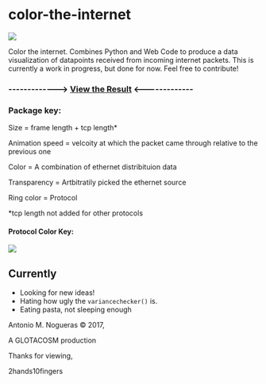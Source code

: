 # color-the-internet

<img src="https://i.imgur.com/3QO0dYn.png">

Color the internet. Combines Python and Web Code to produce a data visualization of datapoints received from incoming internet packets. This is currently a work in progress, but done for now. Feel free to contribute!

### -------------> <a href="https://glotacosm.com/colortheinnanet">View the Result</a> <-------------

### Package key:

Size = frame length + tcp length*

Animation speed = velcoity at which the packet came through relative to the previous one

Color = A combination of ethernet distribituion data

Transparency = Artbitratily picked the ethernet source

Ring color = Protocol

*tcp length not added for other protocols
#### Protocol Color Key:
<img src="https://i.imgur.com/pBhk4ST.png">

## Currently
- Looking for new ideas!
- Hating how ugly the `variancechecker()` is.
- Eating pasta, not sleeping enough


Antonio M. Nogueras © 2017,

A GLOTACOSM production


Thanks for viewing,

2hands10fingers
